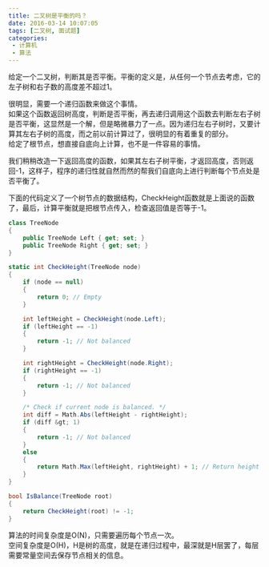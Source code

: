 ```yaml
---
title: 二叉树是平衡的吗？
date: 2016-03-14 10:07:05
tags: [二叉树, 面试题]
categories:
 - 计算机
 - 算法
---
```

给定一个二叉树，判断其是否平衡。平衡的定义是，从任何一个节点去考虑，它的左子树和右子数的高度差不超过1。

很明显，需要一个递归函数来做这个事情。  
如果这个函数返回树高度，判断是否平衡，再去递归调用这个函数去判断左右子树是否平衡，这显然是一个解，但是略微暴力了一点。因为递归左右子树时，又要计算其左右子树的高度，而之前以前计算过了，很明显的有着重复的部分。  
给定了根节点，想直接自底向上计算，也不是一件容易的事情。

我们稍稍改造一下返回高度的函数，如果其左右子树平衡，才返回高度，否则返回-1，这样子，程序的递归性就自然而然的帮我们自底向上进行判断每个节点处是否平衡了。

下面的代码定义了一个树节点的数据结构，CheckHeight函数就是上面说的函数了，最后，计算平衡就是把根节点传入，检查返回值是否等于-1。

``` csharp
class TreeNode
{
    public TreeNode Left { get; set; }
    public TreeNode Right { get; set; }
}

static int CheckHeight(TreeNode node)
{
    if (node == null)
    {
        return 0; // Empty
    }

    int leftHeight = CheckHeight(node.Left);
    if (leftHeight == -1)
    {
        return -1; // Not balanced
    }

    int rightHeight = CheckHeight(node.Right);
    if (rightHeight == -1)
    {
        return -1; // Not balanced
    }

    /* Check if current node is balanced. */
    int diff = Math.Abs(leftHeight - rightHeight);
    if (diff &gt; 1)
    {
        return -1; // Not balanced
    }
    else
    {
        return Math.Max(leftHeight, rightHeight) + 1; // Return height
    }
}

bool IsBalance(TreeNode root)
{
    return CheckHeight(root) != -1;
}
```
算法的时间复杂度是O(N)，只需要遍历每个节点一次。  
空间复杂度是O(H)，H是树的高度，就是在递归过程中，最深就是H层罢了，每层需要常量空间去保存节点相关的信息。